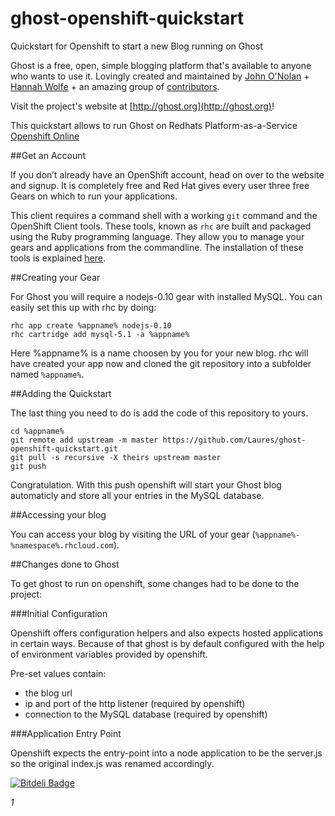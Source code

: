 ghost-openshift-quickstart
==========================

Quickstart for Openshift to start a new Blog running on Ghost

Ghost is a free, open, simple blogging platform that's available to anyone who wants to use it. Lovingly created and maintained by [John O'Nolan](http://twitter.com/JohnONolan) + [Hannah Wolfe](http://twitter.com/ErisDS) + an amazing group of [contributors](https://github.com/TryGhost/Ghost/contributors).

Visit the project's website at [http://ghost.org](http://ghost.org)!

This quickstart allows to run Ghost on Redhats Platform-as-a-Service [Openshift Online](https://www.openshift.com/products/online "Openshift Online")

##Get an Account

If you don’t already have an OpenShift account, head on over to the website and signup. It is completely free and Red Hat gives every user three free Gears on which to run your applications.

This client requires a command shell with a working `git` command and the OpenShift Client tools. These tools, known as `rhc` are built and packaged using the Ruby programming language. They allow you to manage your gears and applications from the commandline. The installation of these tools is explained [here](https://www.openshift.com/developers/rhc-client-tools-install).

##Creating your Gear

For Ghost you will require a nodejs-0.10 gear with installed MySQL. You can easily set this up with rhc by doing:

    rhc app create %appname% nodejs-0.10
    rhc cartridge add mysql-5.1 -a %appname%

Here %appname% is a name choosen by you for your new blog. rhc will have created your app now and cloned the git repository into a subfolder named `%appname%`.

##Adding the Quickstart

The last thing you need to do is add the code of this repository to yours.

    cd %appname%
    git remote add upstream -m master https://github.com/Laures/ghost-openshift-quickstart.git 
    git pull -s recursive -X theirs upstream master
    git push

Congratulation. With this push openshift will start your Ghost blog automaticly and store all your entries in the MySQL database.

##Accessing your blog

You can access your blog by visiting the URL of your gear (`%appname%-%namespace%.rhcloud.com`). 

##Changes done to Ghost

To get ghost to run on openshift, some changes had to be done to the project:

###Initial Configuration

Openshift offers configuration helpers and also expects hosted applications in certain ways. Because of that ghost is by default configured with the help of environment variables provided by openshift.

Pre-set values contain:

- the blog url
- ip and port of the http listener (required by openshift)
- connection to the MySQL database (required by openshift)

###Application Entry Point

Openshift expects the entry-point into a node application to be the server.js so the original index.js was renamed accordingly.

[![Bitdeli Badge](https://d2weczhvl823v0.cloudfront.net/Laures/ghost-openshift-quickstart/trend.png)](https://bitdeli.com/free "Bitdeli Badge")

*1*

